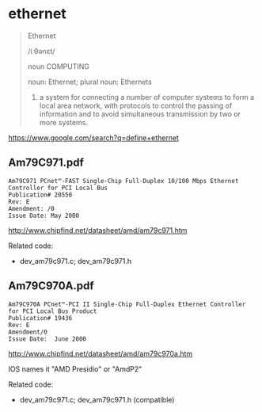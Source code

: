 # ethernet

> Ethernet
>
> /iːθənɛt/
>
> noun COMPUTING
>
> noun: Ethernet; plural noun: Ethernets
>
> 1. a system for connecting a number of computer systems to form a local area network, with protocols to control the passing of information and to avoid simultaneous transmission by two or more systems.

https://www.google.com/search?q=define+ethernet

## Am79C971.pdf

```
Am79C971 PCnet™-FAST Single-Chip Full-Duplex 10/100 Mbps Ethernet Controller for PCI Local Bus
Publication# 20550
Rev: E
Amendment: /0
Issue Date: May 2000
```

http://www.chipfind.net/datasheet/amd/am79c971.htm

Related code:

- dev_am79c971.c; dev_am79c971.h

## Am79C970A.pdf

```
Am79C970A PCnet™-PCI II Single-Chip Full-Duplex Ethernet Controller for PCI Local Bus Product
Publication# 19436
Rev: E
Amendment/0
Issue Date:  June 2000
```

http://www.chipfind.net/datasheet/amd/am79c970a.htm

IOS names it "AMD Presidio" or "AmdP2"

Related code:

- dev_am79c971.c; dev_am79c971.h (compatible)
